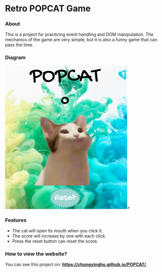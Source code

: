 # Retro POPCAT Game
### About
This is a project for practicing event handling and DOM manipulation. The mechanics of the game are very simple, but it is also a funny game that can pass the time.
### Diagram
<img src='./images/screenshot.png' style="width: 400px;">>
### Features
* The cat will open its mouth when you click it.
* The score will increase by one with each click.
* Press the reset button can reset the score.
### How to view the website?
You can see this project on:
**https://chungyingho.github.io/POPCAT/**
